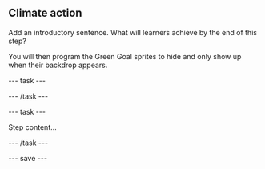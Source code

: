 ## Climate action

Add an introductory sentence. What will learners achieve by the end of this step?

You will then program the Green Goal sprites to hide and only show up when their backdrop appears.

--- task ---

--- /task ---

--- task ---

Step content...

--- /task ---

--- save ---
